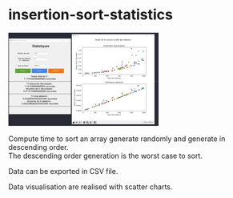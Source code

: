 # insertion-sort-statistics

![Alt text](demo.PNG?raw=true "Demo")  

Compute time to sort an array generate randomly and generate in descending order.<br/>
The descending order generation is the worst case to sort.<br/>

Data can be exported in CSV file.<br/>

Data visualisation are realised with scatter charts.<br/>
